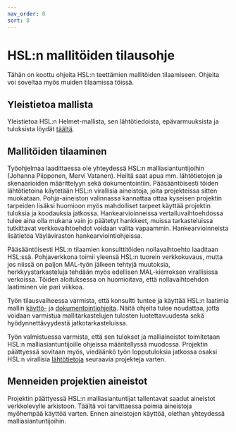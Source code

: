 ```yaml
---
nav_order: 8
sort: 8
---
```


# HSL:n mallitöiden tilausohje

Tähän on koottu ohjeita HSL:n teettämien mallitöiden tilaamiseen. Ohjeita voi soveltaa myös muiden tilaamissa töissä.

## Yleistietoa mallista

Yleistietoa HSL:n Helmet-mallista, sen lähtötiedoista, epävarmuuksista ja tuloksista löydät [täältä](index.md).

## Mallitöiden tilaaminen

Työohjelmaa laadittaessa ole yhteydessä HSL:n malliasiantuntijoihin (Johanna Piipponen, Mervi Vatanen).
Heiltä saat apua mm. lähtötietojen ja skenaarioiden määrittelyyn sekä dokumentointiin.
Pääsääntöisesti töiden lähtötietoina käytetään HSL:n virallisia aineistoja, joita projekteissa sitten muokataan.
Pohja-aineiston valinnassa kannattaa ottaa kyseisen projektin tarpeiden lisäksi huomioon myös mahdolliset tarpeet käyttää projektin tuloksia ja koodauksia jatkossa.
Hankearvioinneissa vertailuvaihtoehdossa tulee aina olla mukana vain jo päätetyt hankkeet,
muissa tarkasteluissa tutkittavat verkkovaihtoehdot voidaan valita vapaammin.
Hankearvioinneista lisätietoa Väyläviraston hankearviointiohjeissa.

Pääsääntöisesti HSL:n tilaamien konsulttitöiden nollavaihtoehto laaditaan HSL:ssä.
Pohjaverkkona toimii yleensä HSL:n tuorein verkkokuvaus, mutta jos niissä on paljon MAL-työn jälkeen tehtyjä muutoksia,
herkkyystarkasteluja tehdään myös edellisen MAL-kierroksen virallisissa verkoissa.
Töiden aloituksessa on huomioitava, että nollavaihtoehdon laatiminen vie pari viikkoa.

Työn tilausvaiheessa varmista, että konsultti tuntee ja käyttää HSL:n laatimia
mallin [käyttö-](mallitoiden_yleisohje.md) ja [dokumentointiohjeita](HSL-toiden_dokumentointi.md).
Näitä ohjeita tulee noudattaa, jotta voidaan varmistua mallitarkastelujen tulosten luotettavuudesta sekä hyödynnettävyydestä jatkotarkasteluissa.

Työn valmistuessa varmista, että sen tulokset ja malliaineistot toimitetaan HSL:n malliasiantuntijoille ohjeissa määritellyssä muodossa.
Projektin päättyessä sovitaan myös, viedäänkö työn lopputuloksia jatkossa osaksi HSL:n virallisia [lähtötietoja](HSL_lahtotiedot.md) seuraavia projekteja varten.

## Menneiden projektien aineistot

Projektin päättyessä HSL:n malliasiantuntijat tallentavat saadut aineistot verkkolevylle arkistoon.
Täältä voi tarvittaessa poimia aineistoja myöhempää käyttöä varten.
Ennen aineistojen käyttöä, olethan yhteydessä malliasiantuntijoihin.
